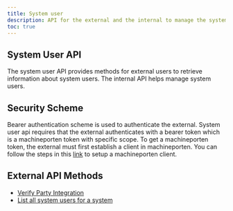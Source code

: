 ```yaml
---
title: System user
description: API for the external and the internal to manage the system user
toc: true
---
```


## System User API
The system user API provides methods for external users to retrieve information about system users. The internal API helps manage system users.

## Security Scheme
Bearer authentication scheme is used to authenticate the external.
System user api requires that the external authenticates with a bearer token which is a machineporten token with specific scope.
To get a machineporten token, the external must first establish a client in machineporten. You can follow the steps in this [link](https://docs.altinn.studio/authentication/getting-started/maskinportenclient/) to setup a machineporten client.

## External API Methods

- [Verify Party Integration](external#verify-party-integration)
- [List all system users for a system](external#list-all-system-users-for-a-system)